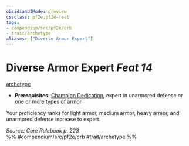 ```yaml
---
obsidianUIMode: preview
cssclass: pf2e,pf2e-feat
tags:
- compendium/src/pf2e/crb
- trait/archetype
aliases: ["Diverse Armor Expert"]
---
```

# Diverse Armor Expert  *Feat 14*  
[archetype](../../Rules/traits/archetype.md)  

- **Prerequisites**: [Champion Dedication](champion-dedication.md), expert in unarmored defense or one or more types of armor

Your proficiency ranks for light armor, medium armor, heavy armor, and unarmored defense increase to expert.

*Source: Core Rulebook p. 223*  
%% #compendium/src/pf2e/crb #trait/archetype %%